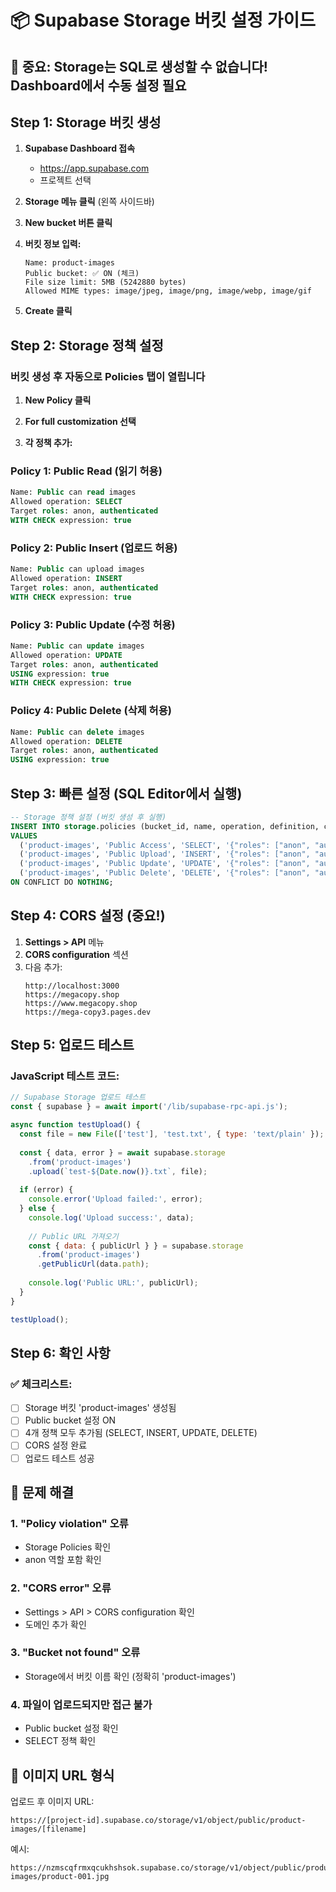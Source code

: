 # 📦 Supabase Storage 버킷 설정 가이드

## 🚨 중요: Storage는 SQL로 생성할 수 없습니다! Dashboard에서 수동 설정 필요

## Step 1: Storage 버킷 생성

1. **Supabase Dashboard 접속**
   - https://app.supabase.com
   - 프로젝트 선택

2. **Storage 메뉴 클릭** (왼쪽 사이드바)

3. **New bucket 버튼 클릭**

4. **버킷 정보 입력:**
   ```
   Name: product-images
   Public bucket: ✅ ON (체크)
   File size limit: 5MB (5242880 bytes)
   Allowed MIME types: image/jpeg, image/png, image/webp, image/gif
   ```

5. **Create 클릭**

## Step 2: Storage 정책 설정

### 버킷 생성 후 자동으로 Policies 탭이 열립니다

1. **New Policy 클릭**

2. **For full customization 선택**

3. **각 정책 추가:**

### Policy 1: Public Read (읽기 허용)
```sql
Name: Public can read images
Allowed operation: SELECT
Target roles: anon, authenticated
WITH CHECK expression: true
```

### Policy 2: Public Insert (업로드 허용)
```sql
Name: Public can upload images
Allowed operation: INSERT
Target roles: anon, authenticated
WITH CHECK expression: true
```

### Policy 3: Public Update (수정 허용)
```sql
Name: Public can update images
Allowed operation: UPDATE
Target roles: anon, authenticated
USING expression: true
WITH CHECK expression: true
```

### Policy 4: Public Delete (삭제 허용)
```sql
Name: Public can delete images
Allowed operation: DELETE
Target roles: anon, authenticated
USING expression: true
```

## Step 3: 빠른 설정 (SQL Editor에서 실행)

```sql
-- Storage 정책 설정 (버킷 생성 후 실행)
INSERT INTO storage.policies (bucket_id, name, operation, definition, check_expression)
VALUES 
  ('product-images', 'Public Access', 'SELECT', '{"roles": ["anon", "authenticated"]}', 'true'),
  ('product-images', 'Public Upload', 'INSERT', '{"roles": ["anon", "authenticated"]}', 'true'),
  ('product-images', 'Public Update', 'UPDATE', '{"roles": ["anon", "authenticated"]}', 'true'),
  ('product-images', 'Public Delete', 'DELETE', '{"roles": ["anon", "authenticated"]}', 'true')
ON CONFLICT DO NOTHING;
```

## Step 4: CORS 설정 (중요!)

1. **Settings > API** 메뉴
2. **CORS configuration** 섹션
3. 다음 추가:
   ```
   http://localhost:3000
   https://megacopy.shop
   https://www.megacopy.shop
   https://mega-copy3.pages.dev
   ```

## Step 5: 업로드 테스트

### JavaScript 테스트 코드:
```javascript
// Supabase Storage 업로드 테스트
const { supabase } = await import('/lib/supabase-rpc-api.js');

async function testUpload() {
  const file = new File(['test'], 'test.txt', { type: 'text/plain' });
  
  const { data, error } = await supabase.storage
    .from('product-images')
    .upload(`test-${Date.now()}.txt`, file);
    
  if (error) {
    console.error('Upload failed:', error);
  } else {
    console.log('Upload success:', data);
    
    // Public URL 가져오기
    const { data: { publicUrl } } = supabase.storage
      .from('product-images')
      .getPublicUrl(data.path);
      
    console.log('Public URL:', publicUrl);
  }
}

testUpload();
```

## Step 6: 확인 사항

### ✅ 체크리스트:
- [ ] Storage 버킷 'product-images' 생성됨
- [ ] Public bucket 설정 ON
- [ ] 4개 정책 모두 추가됨 (SELECT, INSERT, UPDATE, DELETE)
- [ ] CORS 설정 완료
- [ ] 업로드 테스트 성공

## 🔧 문제 해결

### 1. "Policy violation" 오류
- Storage Policies 확인
- anon 역할 포함 확인

### 2. "CORS error" 오류
- Settings > API > CORS configuration 확인
- 도메인 추가 확인

### 3. "Bucket not found" 오류
- Storage에서 버킷 이름 확인 (정확히 'product-images')

### 4. 파일이 업로드되지만 접근 불가
- Public bucket 설정 확인
- SELECT 정책 확인

## 📸 이미지 URL 형식

업로드 후 이미지 URL:
```
https://[project-id].supabase.co/storage/v1/object/public/product-images/[filename]
```

예시:
```
https://nzmscqfrmxqcukhshsok.supabase.co/storage/v1/object/public/product-images/product-001.jpg
```
